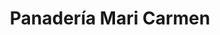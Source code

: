 ---
title: "Panadería Mari Carmen"
url: /santa-eulalia-del-campo/panaderia-mari-carmen/
shop: Bäckerei
---